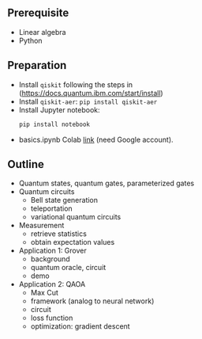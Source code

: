 
## Prerequisite

- Linear algebra
- Python

## Preparation

- Install `qiskit` following the steps in (https://docs.quantum.ibm.com/start/install)
- Install `qiskit-aer`: `pip install qiskit-aer`
- Install Jupyter notebook:
  ```python
  pip install notebook
  ```
- basics.ipynb Colab [link](https://colab.research.google.com/drive/1eyrndDbtiAg3-ycgWnJ0mDxcG8URDRDa?usp=sharing) (need Google account).


## Outline

- Quantum states, quantum gates, parameterized gates
- Quantum circuits
  - Bell state generation
  - teleportation
  - variational quantum circuits 
- Measurement
  - retrieve statistics
  - obtain expectation values
- Application 1: Grover
  - background
  - quantum oracle, circuit
  - demo
- Application 2: QAOA
  - Max Cut
  - framework (analog to neural network)
  - circuit 
  - loss function
  - optimization: gradient descent